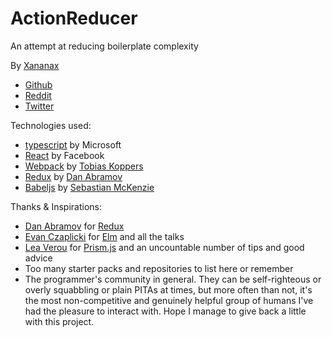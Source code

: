 # ActionReducer

An attempt at reducing boilerplate complexity

By [Xananax](https://github.com/Xananax)

 - [Github](https://github.com/Xananax)
 - [Reddit](https://www.reddit.com/user/Xananax/)
 - [Twitter](https://twitter.com/xananax)

Technologies used:

  - [typescript](typescriptlang.org) by Microsoft
  - [React](https://facebook.github.io/react/) by Facebook
  - [Webpack](http://webpack.github.io/) by [Tobias Koppers](https://github.com/sokra)
  - [Redux](https://github.com/reactjs/redux) by [Dan Abramov](https://github.com/gaearon/)
  - [Babeljs](https://babeljs.io/) by [Sebastian McKenzie](https://github.com/kittens)

Thanks & Inspirations:

  - [Dan Abramov](https://github.com/gaearon/) for [Redux](https://github.com/reactjs/redux)
  - [Evan Czaplicki](https://github.com/evancz) for [Elm](http://elm-lang.org/) and all the talks
  - [Lea Verou](http://lea.verou.me/) for [Prism.js](http://prismjs.com/) and an uncountable number of tips and good advice
  - Too many starter packs and repositories to list here or remember
  - The programmer's community in general. They can be self-righteous or overly squabbling or plain PITAs at times, but more often than not, it's the most non-competitive and genuinely helpful group of humans I've had the pleasure to interact with. Hope I manage to give back a little with this project.
